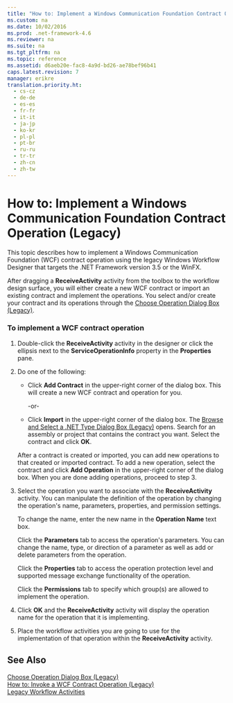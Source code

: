 ```yaml
---
title: "How to: Implement a Windows Communication Foundation Contract Operation (Legacy)"
ms.custom: na
ms.date: 10/02/2016
ms.prod: .net-framework-4.6
ms.reviewer: na
ms.suite: na
ms.tgt_pltfrm: na
ms.topic: reference
ms.assetid: d6aeb20e-fac8-4a9d-bd26-ae78bef96b41
caps.latest.revision: 7
manager: erikre
translation.priority.ht: 
  - cs-cz
  - de-de
  - es-es
  - fr-fr
  - it-it
  - ja-jp
  - ko-kr
  - pl-pl
  - pt-br
  - ru-ru
  - tr-tr
  - zh-cn
  - zh-tw
---
```

# How to: Implement a Windows Communication Foundation Contract Operation (Legacy)
This topic describes how to implement a Windows Communication Foundation (WCF) contract operation using the legacy Windows Workflow Designer that targets the .NET Framework version 3.5 or the WinFX.  
  
 After dragging a **ReceiveActivity** activity from the toolbox to the workflow design surface, you will either create a new WCF contract or import an existing contract and implement the operations. You select and/or create your contract and its operations through the [Choose Operation Dialog Box (Legacy)](../WF_Design/Choose-Operation-Dialog-Box--Legacy-.md).  
  
### To implement a WCF contract operation  
  
1.  Double-click the **ReceiveActivity** activity in the designer or click the ellipsis next to the **ServiceOperationInfo** property in the **Properties** pane.  
  
2.  Do one of the following:  
  
    -   Click **Add Contract** in the upper-right corner of the dialog box. This will create a new WCF contract and operation for you.  
  
         -or-  
  
    -   Click **Import** in the upper-right corner of the dialog box. The [Browse and Select a .NET Type Dialog Box (Legacy)](../WF_Design/Browse-and-Select-a-.NET-Type-Dialog-Box--Legacy-.md) opens. Search for an assembly or project that contains the contract you want. Select the contract and click **OK**.  
  
     After a contract is created or imported, you can add new operations to that created or imported contract. To add a new operation, select the contract and click **Add Operation** in the upper-right corner of the dialog box. When you are done adding operations, proceed to step 3.  
  
3.  Select the operation you want to associate with the **ReceiveActivity** activity. You can manipulate the definition of the operation by changing the operation's name, parameters, properties, and permission settings.  
  
     To change the name, enter the new name in the **Operation Name** text box.  
  
     Click the **Parameters** tab to access the operation's parameters. You can change the name, type, or direction of a parameter as well as add or delete parameters from the operation.  
  
     Click the **Properties** tab to access the operation protection level and supported message exchange functionality of the operation.  
  
     Click the **Permissions** tab to specify which group(s) are allowed to implement the operation.  
  
4.  Click **OK** and the **ReceiveActivity** activity will display the operation name for the operation that it is implementing.  
  
5.  Place the workflow activities you are going to use for the implementation of that operation within the **ReceiveActivity** activity.  
  
## See Also  
 [Choose Operation Dialog Box (Legacy)](../WF_Design/Choose-Operation-Dialog-Box--Legacy-.md)   
 [How to: Invoke a WCF Contract Operation (Legacy)](../WF_Design/How-to--Invoke-a-Windows-Communication-Foundation-Contract-Operation--Legacy-.md)   
 [Legacy Workflow Activities](../WF_Design/Legacy-Workflow-Activities.md)